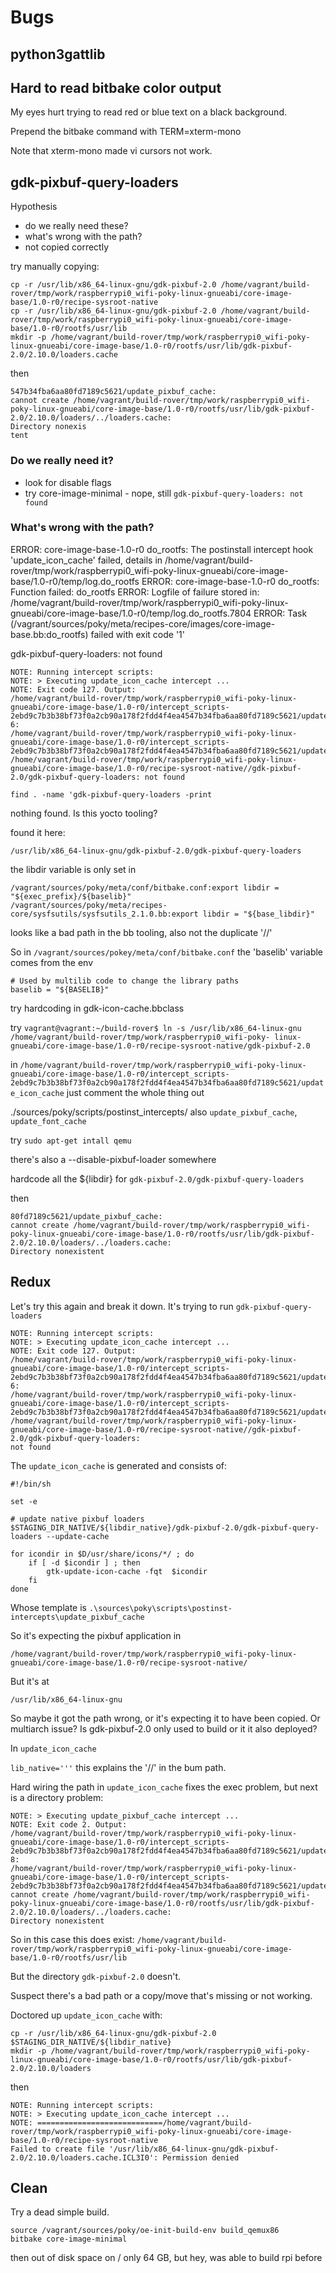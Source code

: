 # Bugs

## python3gattlib

## Hard to read bitbake color output
My eyes hurt trying to read red or blue text on a black background.

Prepend the bitbake command with TERM=xterm-mono

Note that xterm-mono made vi cursors not work.

## gdk-pixbuf-query-loaders
Hypothesis
- do we really need these?
- what's wrong with the path?
- not copied correctly

try manually copying:

```
cp -r /usr/lib/x86_64-linux-gnu/gdk-pixbuf-2.0 /home/vagrant/build-rover/tmp/work/raspberrypi0_wifi-poky-linux-gnueabi/core-image-base/1.0-r0/recipe-sysroot-native
cp -r /usr/lib/x86_64-linux-gnu/gdk-pixbuf-2.0 /home/vagrant/build-rover/tmp/work/raspberrypi0_wifi-poky-linux-gnueabi/core-image-base/1.0-r0/rootfs/usr/lib
mkdir -p /home/vagrant/build-rover/tmp/work/raspberrypi0_wifi-poky-linux-gnueabi/core-image-base/1.0-r0/rootfs/usr/lib/gdk-pixbuf-2.0/2.10.0/loaders.cache
```

then 

```
547b34fba6aa80fd7189c5621/update_pixbuf_cache: 
cannot create /home/vagrant/build-rover/tmp/work/raspberrypi0_wifi-poky-linux-gnueabi/core-image-base/1.0-r0/rootfs/usr/lib/gdk-pixbuf-2.0/2.10.0/loaders/../loaders.cache: 
Directory nonexis
tent
```

### Do we really need it?
- look for disable flags
- try core-image-minimal - nope, still ``gdk-pixbuf-query-loaders: not found``

### What's wrong with the path?

ERROR: core-image-base-1.0-r0 do_rootfs: The postinstall intercept hook 'update_icon_cache' failed, details in 
/home/vagrant/build-rover/tmp/work/raspberrypi0_wifi-poky-linux-gnueabi/core-image-base/1.0-r0/temp/log.do_rootfs
ERROR: core-image-base-1.0-r0 do_rootfs: Function failed: do_rootfs
ERROR: Logfile of failure stored in: /home/vagrant/build-rover/tmp/work/raspberrypi0_wifi-poky-linux-gnueabi/core-image-base/1.0-r0/temp/log.do_rootfs.7804
ERROR: Task (/vagrant/sources/poky/meta/recipes-core/images/core-image-base.bb:do_rootfs) failed with exit code '1'

gdk-pixbuf-query-loaders: not found

```
NOTE: Running intercept scripts:
NOTE: > Executing update_icon_cache intercept ...
NOTE: Exit code 127. Output:
/home/vagrant/build-rover/tmp/work/raspberrypi0_wifi-poky-linux-gnueabi/core-image-base/1.0-r0/intercept_scripts-2ebd9c7b3b38bf73f0a2cb90a178f2fdd4f4ea4547b34fba6aa80fd7189c5621/update_icon_cache: 
6: 
/home/vagrant/build-rover/tmp/work/raspberrypi0_wifi-poky-linux-gnueabi/core-image-base/1.0-r0/intercept_scripts-2ebd9c7b3b38bf73f0a2cb90a178f2fdd4f4ea4547b34fba6aa80fd7189c5621/update_icon_cache: 
/home/vagrant/build-rover/tmp/work/raspberrypi0_wifi-poky-linux-gnueabi/core-image-base/1.0-r0/recipe-sysroot-native//gdk-pixbuf-2.0/gdk-pixbuf-query-loaders: not found
```

``find . -name 'gdk-pixbuf-query-loaders -print``

nothing found. Is this yocto tooling?

found it here:

``/usr/lib/x86_64-linux-gnu/gdk-pixbuf-2.0/gdk-pixbuf-query-loaders``

the libdir variable is only set in

```
/vagrant/sources/poky/meta/conf/bitbake.conf:export libdir = "${exec_prefix}/${baselib}"
/vagrant/sources/poky/meta/recipes-core/sysfsutils/sysfsutils_2.1.0.bb:export libdir = "${base_libdir}"
```

looks like a bad path in the bb tooling, also not the duplicate '//'

So in ``/vagrant/sources/pokey/meta/conf/bitbake.conf`` the 'baselib' variable comes from the env 

```
# Used by multilib code to change the library paths
baselib = "${BASELIB}"
```

try hardcoding in gdk-icon-cache.bbclass

try ``vagrant@vagrant:~/build-rover$ ln -s /usr/lib/x86_64-linux-gnu /home/vagrant/build-rover/tmp/work/raspberrypi0_wifi-poky-
      linux-gnueabi/core-image-base/1.0-r0/recipe-sysroot-native/gdk-pixbuf-2.0``


in ``/home/vagrant/build-rover/tmp/work/raspberrypi0_wifi-poky-linux-gnueabi/core-image-base/1.0-r0/intercept_scripts-2ebd9c7b3b38bf73f0a2cb90a178f2fdd4f4ea4547b34fba6aa80fd7189c5621/update_icon_cache``
just comment the whole thing out

./sources/poky/scripts/postinst_intercepts/
also ``update_pixbuf_cache``, ``update_font_cache``

try ``sudo apt-get intall qemu``

there's also a --disable-pixbuf-loader somewhere

hardcode all the ${libdir} for ``gdk-pixbuf-2.0/gdk-pixbuf-query-loaders``

then

```
80fd7189c5621/update_pixbuf_cache: 
cannot create /home/vagrant/build-rover/tmp/work/raspberrypi0_wifi-poky-linux-gnueabi/core-image-base/1.0-r0/rootfs/usr/lib/gdk-pixbuf-2.0/2.10.0/loaders/../loaders.cache: 
Directory nonexistent
```

## Redux
Let's try this again and break it down. It's trying to run ``gdk-pixbuf-query-loaders``

```
NOTE: Running intercept scripts:
NOTE: > Executing update_icon_cache intercept ...
NOTE: Exit code 127. Output:
/home/vagrant/build-rover/tmp/work/raspberrypi0_wifi-poky-linux-gnueabi/core-image-base/1.0-r0/intercept_scripts-2ebd9c7b3b38bf73f0a2cb90a178f2fdd4f4ea4547b34fba6aa80fd7189c5621/update_icon_cache: 
6: 
/home/vagrant/build-rover/tmp/work/raspberrypi0_wifi-poky-linux-gnueabi/core-image-base/1.0-r0/intercept_scripts-2ebd9c7b3b38bf73f0a2cb90a178f2fdd4f4ea4547b34fba6aa80fd7189c5621/update_icon_cache: 
/home/vagrant/build-rover/tmp/work/raspberrypi0_wifi-poky-linux-gnueabi/core-image-base/1.0-r0/recipe-sysroot-native//gdk-pixbuf-2.0/gdk-pixbuf-query-loaders: 
not found
```

The ``update_icon_cache`` is generated and consists of:

```sbtshell
#!/bin/sh

set -e

# update native pixbuf loaders
$STAGING_DIR_NATIVE/${libdir_native}/gdk-pixbuf-2.0/gdk-pixbuf-query-loaders --update-cache

for icondir in $D/usr/share/icons/*/ ; do
    if [ -d $icondir ] ; then
        gtk-update-icon-cache -fqt  $icondir
    fi
done
```

Whose template is ``.\sources\poky\scripts\postinst-intercepts\update_pixbuf_cache``

So it's expecting the pixbuf application in

``/home/vagrant/build-rover/tmp/work/raspberrypi0_wifi-poky-linux-gnueabi/core-image-base/1.0-r0/recipe-sysroot-native/``

But it's at

``/usr/lib/x86_64-linux-gnu``

So maybe it got the path wrong, or it's expecting it to have been copied. Or multiarch issue?
Is gdk-pixbuf-2.0 only used to build or it it also deployed?

In ``update_icon_cache``

``lib_native='''`` this explains the '//' in the bum path.

Hard wiring the path in ``update_icon_cache`` fixes the exec problem, but next is a directory problem:

```sbtshell
NOTE: > Executing update_pixbuf_cache intercept ...
NOTE: Exit code 2. Output:
/home/vagrant/build-rover/tmp/work/raspberrypi0_wifi-poky-linux-gnueabi/core-image-base/1.0-r0/intercept_scripts-2ebd9c7b3b38bf73f0a2cb90a178f2fdd4f4ea4547b34fba6aa80fd7189c5621/update_pixbuf_cache: 
8: 
/home/vagrant/build-rover/tmp/work/raspberrypi0_wifi-poky-linux-gnueabi/core-image-base/1.0-r0/intercept_scripts-2ebd9c7b3b38bf73f0a2cb90a178f2fdd4f4ea4547b34fba6aa80fd7189c5621/update_pixbuf_cache: 
cannot create /home/vagrant/build-rover/tmp/work/raspberrypi0_wifi-poky-linux-gnueabi/core-image-base/1.0-r0/rootfs/usr/lib/gdk-pixbuf-2.0/2.10.0/loaders/../loaders.cache: 
Directory nonexistent
```

So in this case this does exist: ``/home/vagrant/build-rover/tmp/work/raspberrypi0_wifi-poky-linux-gnueabi/core-image-base/1.0-r0/rootfs/usr/lib``

But the directory ``gdk-pixbuf-2.0`` doesn't.

Suspect there's a bad path or a copy/move that's missing or not working.

Doctored up ``update_icon_cache`` with:

```
cp -r /usr/lib/x86_64-linux-gnu/gdk-pixbuf-2.0 $STAGING_DIR_NATIVE/${libdir_native}
mkdir -p /home/vagrant/build-rover/tmp/work/raspberrypi0_wifi-poky-linux-gnueabi/core-image-base/1.0-r0/rootfs/usr/lib/gdk-pixbuf-2.0/2.10.0/loaders
```
then

```
NOTE: Running intercept scripts:
NOTE: > Executing update_icon_cache intercept ...
NOTE: ============================/home/vagrant/build-rover/tmp/work/raspberrypi0_wifi-poky-linux-gnueabi/core-image-base/1.0-r0/recipe-sysroot-native
Failed to create file '/usr/lib/x86_64-linux-gnu/gdk-pixbuf-2.0/2.10.0/loaders.cache.ICL3I0': Permission denied
```

## Clean
Try a dead simple build.

```sbtshell
source /vagrant/sources/poky/oe-init-build-env build_qemux86
bitbake core-image-minimal
```

then out of disk space on / only 64 GB, but hey, was able to build rpi before
